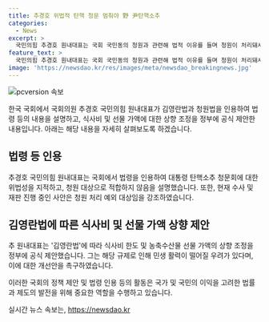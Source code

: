 ```yaml
---
title: 추경호 위법적 탄핵 청문 멈춰야 野 尹탄핵소추
categories:
  - News
excerpt: >
  국민의힘 추경호 원내대표는 국회 국민동의 청원과 관련해 법적 이유를 들며 청원이 처리돼서는 안 된다고 주장했다. 또한, 김영란법에 대한 내용으로 식사비 한도와 선물 가액을 상향 조정하는 정부에 대한 제안을 하며, 관련 법률이 민생경제에 영향을 미친다는 우려를 표명했다.
feature_text: >
  국민의힘 추경호 원내대표는 국회 국민동의 청원과 관련해 법적 이유를 들며 청원이 처리돼서는 안 된다고 주장했다. 또한, 김영란법에 대한 내용으로 식사비 한도와 선물 가액을 상향 조정하는 정부에 대한 제안을 하며, 관련 법률이 민생경제에 영향을 미친다는 우려를 표명했다.
image: 'https://newsdao.kr/res/images/meta/newsdao_breakingnews.jpg'
---
```


<p><img src="https://newsdao.kr/res/images/meta/newsdao_breakingnews.jpg" alt="pcversion 속보" /></p>

<p>한국 국회에서 국회의원 추경호 국민의힘 원내대표가 김영란법과 청원법을 인용하여 법령 등의 내용을 설명하고, 식사비 및 선물 가액에 대한 상향 조정을 정부에 공식 제안한 내용입니다. 아래는 해당 내용을 자세히 살펴보도록 하겠습니다. </p>

<h2 data-ke-size="size26">법령 등 인용</h2>

<p data-ke-size="size16">추경호 국민의힘 원내대표는 국회에서 법령을 인용하여 대통령 탄핵소추 청문회에 대한 위법성을 지적하고, 청원 대상으로 적합하지 않음을 설명했습니다. 또한, 현재 수사 및 재판 진행 중인 사안은 청원 처리 예외 대상임을 강조하였습니다.</p>

<h2 data-ke-size="size26">김영란법에 따른 식사비 및 선물 가액 상향 제안</h2>

<p data-ke-size="size16">추 원내대표는 '김영란법'에 따라 식사비 한도 및 농축수산물 선물 가액의 상향 조정을 정부에 공식 제안했습니다. 그는 해당 규제로 인해 민생 활력이 떨어질 우려가 있다며, 이에 대한 개선안을 촉구하였습니다.</p>

<p>이러한 국회의 정책 제안 및 법령 인용 등의 활동은 국가 및 국민의 이익을 고려한 법률과 제도의 발전을 위해 중요한 역할을 수행하고 있습니다.</p>
실시간 뉴스 속보는, <a href="https://newsdao.kr" rel="dofollow">https://newsdao.kr</a>


